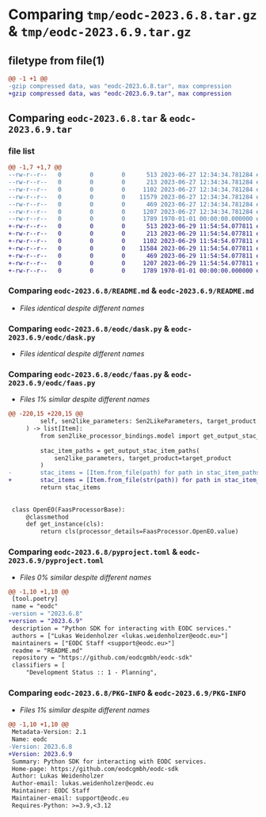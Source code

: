 # Comparing `tmp/eodc-2023.6.8.tar.gz` & `tmp/eodc-2023.6.9.tar.gz`

## filetype from file(1)

```diff
@@ -1 +1 @@
-gzip compressed data, was "eodc-2023.6.8.tar", max compression
+gzip compressed data, was "eodc-2023.6.9.tar", max compression
```

## Comparing `eodc-2023.6.8.tar` & `eodc-2023.6.9.tar`

### file list

```diff
@@ -1,7 +1,7 @@
--rw-r--r--   0        0        0      513 2023-06-27 12:34:34.781284 eodc-2023.6.8/README.md
--rw-r--r--   0        0        0      213 2023-06-27 12:34:34.781284 eodc-2023.6.8/eodc/__init__.py
--rw-r--r--   0        0        0     1102 2023-06-27 12:34:34.781284 eodc-2023.6.8/eodc/dask.py
--rw-r--r--   0        0        0    11579 2023-06-27 12:34:34.781284 eodc-2023.6.8/eodc/faas.py
--rw-r--r--   0        0        0      469 2023-06-27 12:34:34.781284 eodc-2023.6.8/eodc/settings.py
--rw-r--r--   0        0        0     1207 2023-06-27 12:34:34.781284 eodc-2023.6.8/pyproject.toml
--rw-r--r--   0        0        0     1789 1970-01-01 00:00:00.000000 eodc-2023.6.8/PKG-INFO
+-rw-r--r--   0        0        0      513 2023-06-29 11:54:54.077811 eodc-2023.6.9/README.md
+-rw-r--r--   0        0        0      213 2023-06-29 11:54:54.077811 eodc-2023.6.9/eodc/__init__.py
+-rw-r--r--   0        0        0     1102 2023-06-29 11:54:54.077811 eodc-2023.6.9/eodc/dask.py
+-rw-r--r--   0        0        0    11584 2023-06-29 11:54:54.077811 eodc-2023.6.9/eodc/faas.py
+-rw-r--r--   0        0        0      469 2023-06-29 11:54:54.077811 eodc-2023.6.9/eodc/settings.py
+-rw-r--r--   0        0        0     1207 2023-06-29 11:54:54.077811 eodc-2023.6.9/pyproject.toml
+-rw-r--r--   0        0        0     1789 1970-01-01 00:00:00.000000 eodc-2023.6.9/PKG-INFO
```

### Comparing `eodc-2023.6.8/README.md` & `eodc-2023.6.9/README.md`

 * *Files identical despite different names*

### Comparing `eodc-2023.6.8/eodc/dask.py` & `eodc-2023.6.9/eodc/dask.py`

 * *Files identical despite different names*

### Comparing `eodc-2023.6.8/eodc/faas.py` & `eodc-2023.6.9/eodc/faas.py`

 * *Files 1% similar despite different names*

```diff
@@ -220,15 +220,15 @@
         self, sen2like_parameters: Sen2LikeParameters, target_product: str = "L2F"
     ) -> list[Item]:
         from sen2like_processor_bindings.model import get_output_stac_item_paths
 
         stac_item_paths = get_output_stac_item_paths(
             sen2like_parameters, target_product=target_product
         )
-        stac_items = [Item.from_file(path) for path in stac_item_paths]
+        stac_items = [Item.from_file(str(path)) for path in stac_item_paths]
         return stac_items
 
 
 class OpenEO(FaasProcessorBase):
     @classmethod
     def get_instance(cls):
         return cls(processor_details=FaasProcessor.OpenEO.value)
```

### Comparing `eodc-2023.6.8/pyproject.toml` & `eodc-2023.6.9/pyproject.toml`

 * *Files 0% similar despite different names*

```diff
@@ -1,10 +1,10 @@
 [tool.poetry]
 name = "eodc"
-version = "2023.6.8"
+version = "2023.6.9"
 description = "Python SDK for interacting with EODC services."
 authors = ["Lukas Weidenholzer <lukas.weidenholzer@eodc.eu>"]
 maintainers = ["EODC Staff <support@eodc.eu>"]
 readme = "README.md"
 repository = "https://github.com/eodcgmbh/eodc-sdk"
 classifiers = [
     "Development Status :: 1 - Planning",
```

### Comparing `eodc-2023.6.8/PKG-INFO` & `eodc-2023.6.9/PKG-INFO`

 * *Files 1% similar despite different names*

```diff
@@ -1,10 +1,10 @@
 Metadata-Version: 2.1
 Name: eodc
-Version: 2023.6.8
+Version: 2023.6.9
 Summary: Python SDK for interacting with EODC services.
 Home-page: https://github.com/eodcgmbh/eodc-sdk
 Author: Lukas Weidenholzer
 Author-email: lukas.weidenholzer@eodc.eu
 Maintainer: EODC Staff
 Maintainer-email: support@eodc.eu
 Requires-Python: >=3.9,<3.12
```


